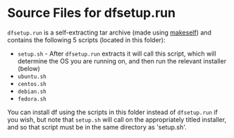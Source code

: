 # Source Files for dfsetup.run

`dfsetup.run` is a self-extracting tar archive (made using [makeself](https://makeself.io/)) and contains the following 5 scripts (located in this folder):
* `setup.sh` - After `dfsetup.run` extracts it will call this script, which will determine the OS you are running on, and then run the relevant installer (below)
* `ubuntu.sh`
* `centos.sh`
* `debian.sh`
* `fedora.sh`

You can install df using the scripts in this folder instead of `dfsetup.run` if you wish, but note that `setup.sh` will call on the appropriately titled installer, and so that script must be in the same directory as 'setup.sh'.